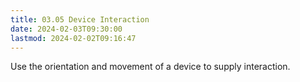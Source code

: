 ```yaml
---
title: 03.05 Device Interaction
date: 2024-02-03T09:30:00
lastmod: 2024-02-02T09:16:47
---
```


Use the orientation and movement of a device to supply interaction.
